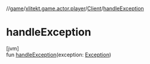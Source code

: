 //[game](../../../index.md)/[xlitekt.game.actor.player](../index.md)/[Client](index.md)/[handleException](handle-exception.md)

# handleException

[jvm]\
fun [handleException](handle-exception.md)(exception: [Exception](https://kotlinlang.org/api/latest/jvm/stdlib/kotlin/-exception/index.html))
